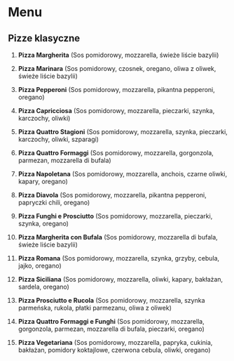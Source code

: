 # Menu

## Pizze klasyczne

1. **Pizza Margherita**
(Sos pomidorowy, mozzarella, świeże liście bazylii)

2. **Pizza Marinara**
(Sos pomidorowy, czosnek, oregano, oliwa z oliwek, świeże liście bazylii)

3. **Pizza Pepperoni**
(Sos pomidorowy, mozzarella, pikantna pepperoni, oregano)

4. **Pizza Capricciosa**
(Sos pomidorowy, mozzarella, pieczarki, szynka, karczochy, oliwki)

5. **Pizza Quattro Stagioni**
(Sos pomidorowy, mozzarella, szynka, pieczarki, karczochy, oliwki, szparagi)

6. **Pizza Quattro Formaggi**
(Sos pomidorowy, mozzarella, gorgonzola, parmezan, mozzarella di bufala)

7. **Pizza Napoletana**
(Sos pomidorowy, mozzarella, anchois, czarne oliwki, kapary, oregano)

8. **Pizza Diavola**
(Sos pomidorowy, mozzarella, pikantna pepperoni, papryczki chili, oregano)

9. **Pizza Funghi e Prosciutto**
(Sos pomidorowy, mozzarella, pieczarki, szynka, oregano)

10. **Pizza Margherita con Bufala**
(Sos pomidorowy, mozzarella di bufala, świeże liście bazylii)

11. **Pizza Romana**
(Sos pomidorowy, mozzarella, szynka, grzyby, cebula, jajko, oregano)

12. **Pizza Siciliana**
(Sos pomidorowy, mozzarella, oliwki, kapary, bakłażan, sardela, oregano)

13. **Pizza Prosciutto e Rucola**
(Sos pomidorowy, mozzarella, szynka parmeńska, rukola, płatki parmezanu, oliwa z oliwek)

15. **Pizza Quattro Formaggi e Funghi**
(Sos pomidorowy, mozzarella, gorgonzola, parmezan, mozzarella di bufala, pieczarki, oregano)


17. **Pizza Vegetariana**
(Sos pomidorowy, mozzarella, papryka, cukinia, bakłażan, pomidory koktajlowe, czerwona cebula, oliwki, oregano)
